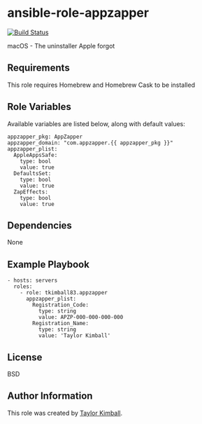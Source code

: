 # ansible-role-appzapper

[![Build Status](https://travis-ci.org/tkimball83/ansible-role-appzapper.svg?branch=master)](https://travis-ci.org/tkimball83/ansible-role-appzapper)

macOS - The uninstaller Apple forgot

## Requirements

This role requires Homebrew and Homebrew Cask to be installed

## Role Variables

Available variables are listed below, along with default values:

    appzapper_pkg: AppZapper
    appzapper_domain: "com.appzapper.{{ appzapper_pkg }}"
    appzapper_plist:
      AppleAppsSafe:
        type: bool
        value: true
      DefaultsSet:
        type: bool
        value: true
      ZapEffects:
        type: bool
        value: true

## Dependencies

None

## Example Playbook

    - hosts: servers
      roles:
        - role: tkimball83.appzapper
          appzapper_plist:
            Registration_Code:
              type: string
              value: APZP-000-000-000-000
            Registration_Name:
              type: string
              value: 'Taylor Kimball'

## License

BSD

## Author Information

This role was created by [Taylor Kimball](http://www.tkimball83.org).
